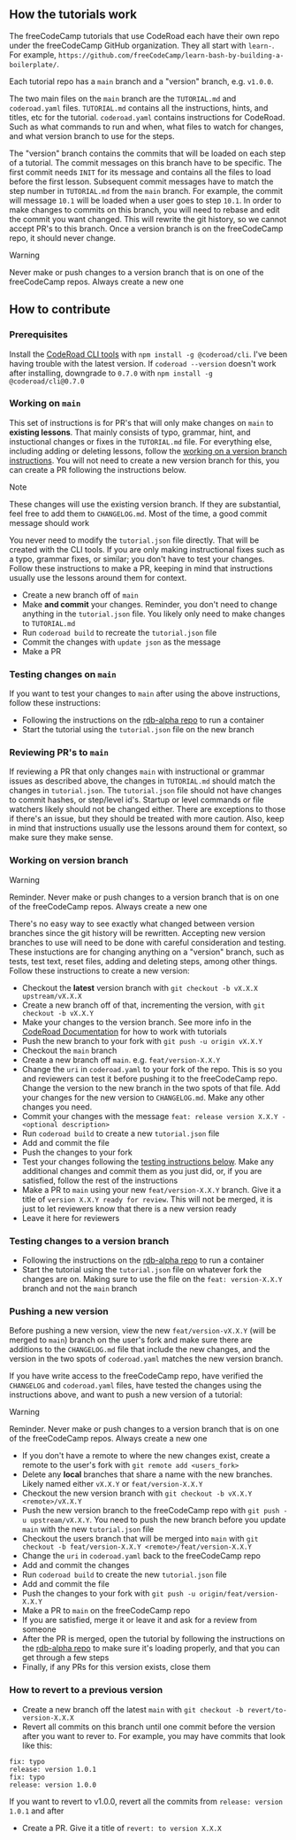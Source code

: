 ## How the tutorials work
The freeCodeCamp tutorials that use CodeRoad each have their own repo under the freeCodeCamp GitHub organization. They all start with `learn-`. For example, `https://github.com/freeCodeCamp/learn-bash-by-building-a-boilerplate/`.

Each tutorial repo has a `main` branch and a "version" branch, e.g. `v1.0.0`.

The two main files on the `main` branch are the `TUTORIAL.md` and `coderoad.yaml` files. `TUTORIAL.md` contains all the instructions, hints, and titles, etc for the tutorial. `coderoad.yaml` contains instructions for CodeRoad. Such as what commands to run and when, what files to watch for changes, and what version branch to use for the steps.

The "version" branch contains the commits that will be loaded on each step of a tutorial. The commit messages on this branch have to be specific. The first commit needs `INIT` for its message and contains all the files to load before the first lesson. Subsequent commit messages have to match the step number in `TUTORIAL.md` from the `main` branch. For example, the commit will message `10.1` will be loaded when a user goes to step `10.1`. In order to make changes to commits on this branch, you will need to rebase and edit the commit you want changed. This will rewrite the git history, so we cannot accept PR's to this branch. Once a version branch is on the freeCodeCamp repo, it should never change.

> [!WARNING]
>
> Never make or push changes to a version branch that is on one of the freeCodeCamp repos. Always create a new one

## How to contribute

### Prerequisites
Install the [CodeRoad CLI tools](https://www.npmjs.com/package/@coderoad/cli) with `npm install -g @coderoad/cli`. I've been having trouble with the latest version. If `coderoad --version` doesn't work after installing, downgrade to `0.7.0` with `npm install -g @coderoad/cli@0.7.0`

### Working on `main`
This set of instructions is for PR's that will only make changes on `main` to **existing lessons**. That mainly consists of typo, grammar, hint, and instuctional changes or fixes in the `TUTORIAL.md` file. For everything else, including adding or deleting lessons, follow the [working on a version branch instructions](#working-on-version-branch). You will not need to create a new version branch for this, you can create a PR following the instructions below.

> [!NOTE]
>
> These changes will use the existing version branch. If they are substantial, feel free to add them to `CHANGELOG.md`. Most of the time, a good commit message should work

You never need to modify the `tutorial.json` file directly. That will be created with the CLI tools. If you are only making instructional fixes such as a typo, grammar fixes, or similar; you don't have to test your changes. Follow these instructions to make a PR, keeping in mind that instructions usually use the lessons around them for context.

- Create a new branch off of `main`
- Make **and commit** your changes. Reminder, you don't need to change anything in the `tutorial.json` file. You likely only need to make changes to `TUTORIAL.md`
- Run `coderoad build` to recreate the `tutorial.json` file
- Commit the changes with `update json` as the message
- Make a PR

### Testing changes on `main`
If you want to test your changes to `main` after using the above instructions, follow these instructions:

- Following the instructions on the [rdb-alpha repo](https://github.com/freeCodeCamp/rdb-alpha) to run a container
- Start the tutorial using the `tutorial.json` file on the new branch

### Reviewing PR's to `main`
If reviewing a PR that only changes `main` with instructional or grammar issues as described above, the changes in `TUTORIAL.md` should match the changes in `tutorial.json`. The `tutorial.json` file should not have changes to commit hashes, or step/level id's. Startup or level commands or file watchers likely should not be changed either. There are exceptions to those if there's an issue, but they should be treated with more caution. Also, keep in mind that instructions usually use the lessons around them for context, so make sure they make sense.

### Working on version branch
> [!WARNING]
>
> Reminder. Never make or push changes to a version branch that is on one of the freeCodeCamp repos. Always create a new one

There's no easy way to see exactly what changed between version branches since the git history will be rewritten. Accepting new version branches to use will need to be done with careful consideration and testing. These instuctions are for changing anything on a "version" branch, such as tests, test text, reset files, adding and deleting steps, among other things. Follow these instructions to create a new version:

- Checkout the **latest** version branch with `git checkout -b vX.X.X upstream/vX.X.X`
- Create a new branch off of that, incrementing the version, with `git checkout -b vX.X.Y`
- Make your changes to the version branch. See more info in the [CodeRoad Documentation](https://coderoad.github.io/docs/edit-tutorial) for how to work with tutorials
- Push the new branch to your fork with `git push -u origin vX.X.Y`
- Checkout the `main` branch
- Create a new branch off `main`. e.g. `feat/version-X.X.Y`
- Change the `uri` in `coderoad.yaml` to your fork of the repo. This is so you and reviewers can test it before pushing it to the freeCodeCamp repo. Change the version to the new branch in the two spots of that file. Add your changes for the new version to `CHANGELOG.md`. Make any other changes you need.
- Commit your changes with the message `feat: release version X.X.Y - <optional description>`
- Run `coderoad build` to create a new `tutorial.json` file
- Add and commit the file
- Push the changes to your fork
- Test your changes following the [testing instructions below](#testing-changes-to-a-version-branch). Make any additional changes and commit them as you just did, or, if you are satisfied, follow the rest of the instructions
- Make a PR to `main` using your new `feat/version-X.X.Y` branch. Give it a title of `version X.X.Y ready for review`. This will not be merged, it is just to let reviewers know that there is a new version ready
- Leave it here for reviewers

### Testing changes to a version branch
- Following the instructions on the [rdb-alpha repo](https://github.com/freeCodeCamp/rdb-alpha) to run a container
- Start the tutorial using the `tutorial.json` file on whatever fork the changes are on. Making sure to use the file on the `feat: version-X.X.Y` branch and not the `main` branch

### Pushing a new version
Before pushing a new version, view the new `feat/version-vX.X.Y` (will be merged to `main`) branch on the user's fork and make sure there are additions to the `CHANGELOG.md` file that include the new changes, and the version in the two spots of `coderoad.yaml` matches the new version branch.

If you have write access to the freeCodeCamp repo, have verified the `CHANGELOG` and `coderoad.yaml` files, have tested the changes using the instructions above, and want to push a new version of a tutorial:

> [!WARNING]
>
> Reminder. Never make or push changes to a version branch that is on one of the freeCodeCamp repos. Always create a new one

- If you don't have a remote to where the new changes exist, create a remote to the user's fork with `git remote add <users_fork>`
- Delete any **local** branches that share a name with the new branches. Likely named either `vX.X.Y` or `feat/version-X.X.Y`
- Checkout the new version branch with `git checkout -b vX.X.Y <remote>/vX.X.Y`
- Push the new version branch to the freeCodeCamp repo with `git push -u upstream/vX.X.Y`. You need to push the new branch before you update `main` with the new `tutorial.json` file
- Checkout the users branch that will be merged into `main` with `git checkout -b feat/version-X.X.Y <remote>/feat/version-X.X.Y`
- Change the `uri` in `coderoad.yaml` back to the freeCodeCamp repo
- Add and commit the changes
- Run `coderoad build` to create the new `tutorial.json` file
- Add and commit the file
- Push the changes to your fork with `git push -u origin/feat/version-X.X.Y`
- Make a PR to `main` on the freeCodeCamp repo
- If you are satisfied, merge it or leave it and ask for a review from someone
- After the PR is merged, open the tutorial by following the instructions on the [rdb-alpha repo](https://github.com/freeCodeCamp/rdb-alpha) to make sure it's loading properly, and that you can get through a few steps
- Finally, if any PRs for this version exists, close them

### How to revert to a previous version
- Create a new branch off the latest `main` with `git checkout -b revert/to-version-X.X.X`
- Revert all commits on this branch until one commit before the version after you want to rever to. For example, you may have commits that look like this:
```
fix: typo
release: version 1.0.1
fix: typo
release: version 1.0.0
```
If you want to revert to v1.0.0, revert all the commits from `release: version 1.0.1` and after
- Create a PR. Give it a title of `revert: to version X.X.X`
